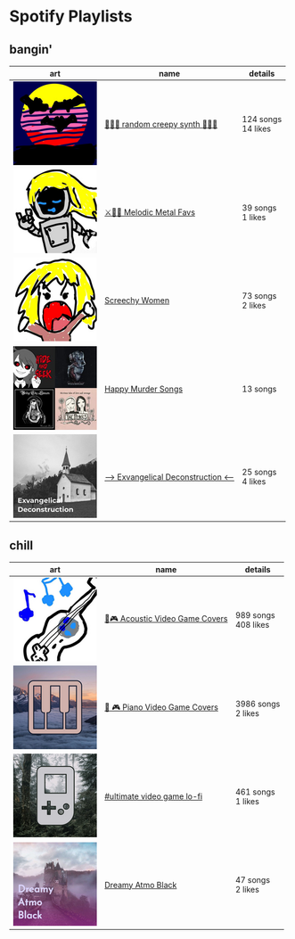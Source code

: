 # Spotify Playlists

## bangin'
art|name|details
---|---|---
[![playlist thumbnail](../images/spotify/0YQoComjW200MfSf6CcwcE.png)](spotify:playlist:0YQoComjW200MfSf6CcwcE)|[🦇👾🎹 random creepy synth 🎹👾🦇](https://open.spotify.com/playlist/0YQoComjW200MfSf6CcwcE)|124 songs<br/>14 likes
[![playlist thumbnail](../images/spotify/0Q9eYztFtrF2CaYDqTnlM5.png)](spotify:playlist:0Q9eYztFtrF2CaYDqTnlM5)|[⚔️🤘🎤 Melodic Metal Favs](https://open.spotify.com/playlist/0Q9eYztFtrF2CaYDqTnlM5?si=LMkIYS_AT6azytlU_-W83w)|39 songs<br/>1 likes
[![playlist thumbnail](../images/spotify/5B7509Tk0jK7S4TElfc5Ex.png)](spotify:playlist:5B7509Tk0jK7S4TElfc5Ex)|[Screechy Women](https://open.spotify.com/playlist/5B7509Tk0jK7S4TElfc5Ex?si=Ij7RpQM-R5m-BX5ZL7hX7g&pi=XRZGk5LcSTOjc)|73 songs<br/>2 likes
[![playlist thumbnail](../images/spotify/2nz4LbzYI4bXDHthWm6cQE.png)](spotify:playlist:2nz4LbzYI4bXDHthWm6cQE)|[Happy Murder Songs](https://open.spotify.com/playlist/2nz4LbzYI4bXDHthWm6cQE?si=E-XQiI_LQaGPTKQLSGlkmA&pi=wTx3N4wWTNSay)|13 songs
[![playlist thumbnail](../images/spotify/1pWh5F1riLn47e16Mugv4q.png)](spotify:playlist:1pWh5F1riLn47e16Mugv4q)|[--&gt; Exvangelical Deconstruction &lt;--](https://open.spotify.com/playlist/1pWh5F1riLn47e16Mugv4q?si=E-yqhhZyQ8ugpXM1pyPeww&pi=mLjtTqqORIG8b)|25 songs<br/>4 likes

## chill
art|name|details
---|---|---
[![playlist thumbnail](../images/spotify/4OechinjxWqHoDDeOP619j.png)](spotify:playlist:4OechinjxWqHoDDeOP619j)|[🎸🎮 Acoustic Video Game Covers](https://open.spotify.com/playlist/4OechinjxWqHoDDeOP619j?si=ypNaC0iRSdaOOuSHOzmwVg&pi=doGkxyteRdqsm)|989 songs<br/>408 likes
[![playlist thumbnail](../images/spotify/6X34Nq53CIJTHkuZ1E7lxL.png)](spotify:playlist:6X34Nq53CIJTHkuZ1E7lxL)|[🎹 🎮 Piano Video Game Covers](https://open.spotify.com/playlist/6X34Nq53CIJTHkuZ1E7lxL?si=M7W2aEObR5ai7I7OJfh4aA)|3986 songs<br/>2 likes
[![playlist thumbnail](../images/spotify/5H33qeoCtEfYlWfct5La2N.png)](spotify:playlist:5H33qeoCtEfYlWfct5La2N)|[#ultimate video game lo-fi](https://open.spotify.com/playlist/5H33qeoCtEfYlWfct5La2N?si=4jnIYESsQQG2KtccqSlMqQ&pi=dhXSZn5oT2OyI)|461 songs<br/>1 likes
[![playlist thumbnail](../images/spotify/7m20AFS4yD5CQ8Xtsx6RX2.png)](spotify:playlist:7m20AFS4yD5CQ8Xtsx6RX2)|[Dreamy Atmo Black](https://open.spotify.com/playlist/7m20AFS4yD5CQ8Xtsx6RX2?si=L_kjhkhxSh-1ZkaNgBOCzQ)|47 songs<br/>2 likes
